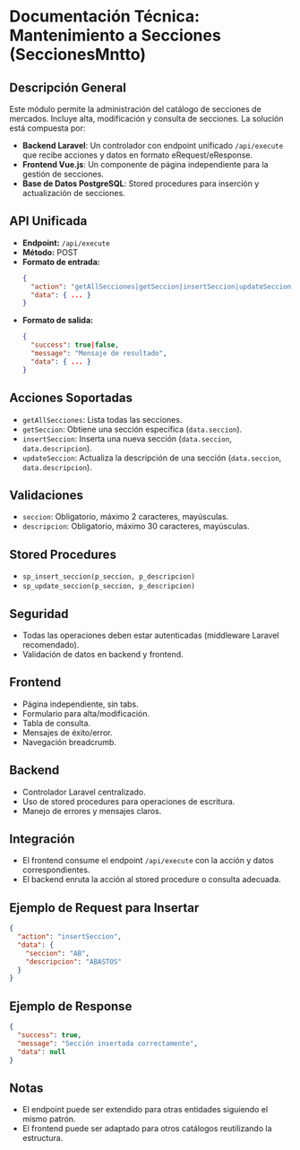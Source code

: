 # Documentación Técnica: Mantenimiento a Secciones (SeccionesMntto)

## Descripción General
Este módulo permite la administración del catálogo de secciones de mercados. Incluye alta, modificación y consulta de secciones. La solución está compuesta por:

- **Backend Laravel**: Un controlador con endpoint unificado `/api/execute` que recibe acciones y datos en formato eRequest/eResponse.
- **Frontend Vue.js**: Un componente de página independiente para la gestión de secciones.
- **Base de Datos PostgreSQL**: Stored procedures para inserción y actualización de secciones.

## API Unificada
- **Endpoint:** `/api/execute`
- **Método:** POST
- **Formato de entrada:**
  ```json
  {
    "action": "getAllSecciones|getSeccion|insertSeccion|updateSeccion",
    "data": { ... }
  }
  ```
- **Formato de salida:**
  ```json
  {
    "success": true|false,
    "message": "Mensaje de resultado",
    "data": { ... }
  }
  ```

## Acciones Soportadas
- `getAllSecciones`: Lista todas las secciones.
- `getSeccion`: Obtiene una sección específica (`data.seccion`).
- `insertSeccion`: Inserta una nueva sección (`data.seccion`, `data.descripcion`).
- `updateSeccion`: Actualiza la descripción de una sección (`data.seccion`, `data.descripcion`).

## Validaciones
- `seccion`: Obligatorio, máximo 2 caracteres, mayúsculas.
- `descripcion`: Obligatorio, máximo 30 caracteres, mayúsculas.

## Stored Procedures
- `sp_insert_seccion(p_seccion, p_descripcion)`
- `sp_update_seccion(p_seccion, p_descripcion)`

## Seguridad
- Todas las operaciones deben estar autenticadas (middleware Laravel recomendado).
- Validación de datos en backend y frontend.

## Frontend
- Página independiente, sin tabs.
- Formulario para alta/modificación.
- Tabla de consulta.
- Mensajes de éxito/error.
- Navegación breadcrumb.

## Backend
- Controlador Laravel centralizado.
- Uso de stored procedures para operaciones de escritura.
- Manejo de errores y mensajes claros.

## Integración
- El frontend consume el endpoint `/api/execute` con la acción y datos correspondientes.
- El backend enruta la acción al stored procedure o consulta adecuada.

## Ejemplo de Request para Insertar
```json
{
  "action": "insertSeccion",
  "data": {
    "seccion": "AB",
    "descripcion": "ABASTOS"
  }
}
```

## Ejemplo de Response
```json
{
  "success": true,
  "message": "Sección insertada correctamente",
  "data": null
}
```

## Notas
- El endpoint puede ser extendido para otras entidades siguiendo el mismo patrón.
- El frontend puede ser adaptado para otros catálogos reutilizando la estructura.
